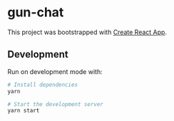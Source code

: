 # gun-chat

This project was bootstrapped with [Create React App](https://github.com/facebook/create-react-app).

## Development

Run on development mode with:

```bash
# Install dependencies
yarn

# Start the development server
yarn start
```
